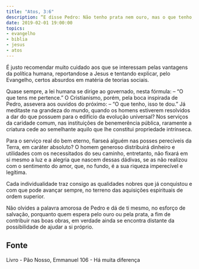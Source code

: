 ```yaml
---
title: "Atos, 3:6"
description: “E disse Pedro: Não tenho prata nem ouro, mas o que tenho, isso te dou.”
date: 2019-02-01 19:00:00
topics: 
- evangelho
- biblia
- jesus
- atos
---
```


É justo recomendar muito cuidado aos que se interessam pelas vantagens da
política humana, reportando­se a Jesus e tentando explicar, pelo Evangelho, certos
absurdos em matéria de teorias sociais.

Quase sempre, a lei humana se dirige ao governado, nesta fórmula: – “O
que tens me pertence.”
O Cristianismo, porém, pela boca inspirada de Pedro, assevera aos ouvidos
do próximo:
– “O que tenho, isso te dou.”
Já meditaste na grandeza do mundo, quando os homens estiverem
resolvidos a dar do que possuem para o edifício da evolução universal?
Nos serviços da caridade comum, nas instituições de benemerência pública,
raramente a criatura cede ao semelhante aquilo que lhe constitui propriedade
intrínseca.

Para o serviço real do bem eterno, fiar­se­á alguém nas posses perecíveis da
Terra, em caráter absoluto?
O homem generoso distribuirá dinheiro e utilidades com os necessitados do
seu caminho, entretanto, não fixará em si mesmo a luz e a alegria que nascem dessas
dádivas, se as não realizou com o sentimento do amor, que, no fundo, é a sua riqueza
imperecível e legítima.

Cada individualidade traz consigo as qualidades nobres que já conquistou e
com que pode avançar sempre, no terreno das aquisições espirituais de ordem
superior.

Não olvides a palavra amorosa de Pedro e dá de ti mesmo, no esforço de
salvação, porquanto quem espera pelo ouro ou pela prata, a fim de contribuir nas
boas obras, em verdade ainda se encontra distante da possibilidade de ajudar a si
próprio.



## Fonte
Livro - Pão Nosso, Emmanuel
106 - Há muita diferença
